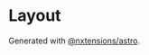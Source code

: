# Layout

Generated with [@nxtensions/astro](https://github.com/nxtensions/nxtensions/tree/main/packages/astro).
